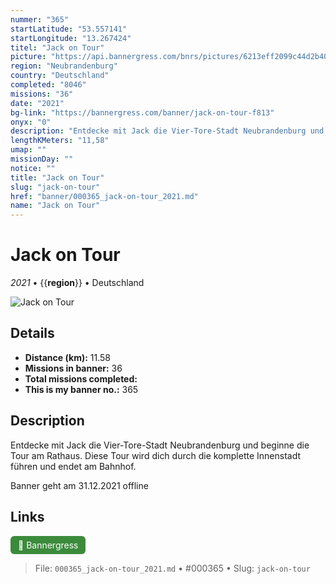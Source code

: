 ```yaml
---
nummer: "365"
startLatitude: "53.557141"
startLongitude: "13.267424"
titel: "Jack on Tour"
picture: "https://api.bannergress.com/bnrs/pictures/6213eff2099c44d2b408fe2017d0166d"
region: "Neubrandenburg"
country: "Deutschland"
completed: "8046"
missions: "36"
date: "2021"
bg-link: "https://bannergress.com/banner/jack-on-tour-f813"
onyx: "0"
description: "Entdecke mit Jack die Vier-Tore-Stadt Neubrandenburg und beginne die Tour am Rathaus. Diese Tour wird dich durch die komplette Innenstadt führen und endet am Bahnhof.\n\nBanner geht am 31.12.2021 offline"
lengthKMeters: "11,58"
umap: ""
missionDay: ""
notice: ""
title: "Jack on Tour"
slug: "jack-on-tour"
href: "banner/000365_jack-on-tour_2021.md"
name: "Jack on Tour"
---
```

# Jack on Tour

*2021* • {{__region__}} • Deutschland

![Jack on Tour](https://api.bannergress.com/bnrs/pictures/6213eff2099c44d2b408fe2017d0166d)



## Details
- **Distance (km):** 11.58
- **Missions in banner:** 36
- **Total missions completed:** 
- **This is my banner no.:** 365



## Description
Entdecke mit Jack die Vier-Tore-Stadt Neubrandenburg und beginne die Tour am Rathaus. Diese Tour wird dich durch die komplette Innenstadt führen und endet am Bahnhof.

Banner geht am 31.12.2021 offline



## Links
<a href="https://bannergress.com/banner/jack-on-tour-f813" target="_blank" style="display:inline-block;margin-right:8px;padding:6px 12px;background:#3c8b3c;color:#fff;text-decoration:none;border-radius:6px;">🔗 Bannergress</a>



> File: `000365_jack-on-tour_2021.md` • #000365 • Slug: `jack-on-tour`
